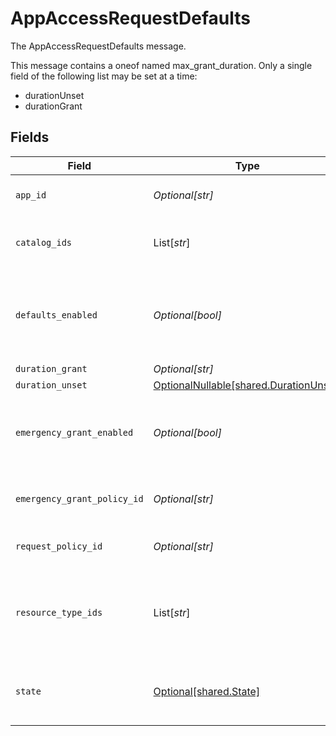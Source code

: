 # AppAccessRequestDefaults

The AppAccessRequestDefaults message.

This message contains a oneof named max_grant_duration. Only a single field of the following list may be set at a time:
  - durationUnset
  - durationGrant



## Fields

| Field                                                                                    | Type                                                                                     | Required                                                                                 | Description                                                                              |
| ---------------------------------------------------------------------------------------- | ---------------------------------------------------------------------------------------- | ---------------------------------------------------------------------------------------- | ---------------------------------------------------------------------------------------- |
| `app_id`                                                                                 | *Optional[str]*                                                                          | :heavy_minus_sign:                                                                       | The app id for the app access request rule                                               |
| `catalog_ids`                                                                            | List[*str*]                                                                              | :heavy_minus_sign:                                                                       | The request catalog ids for the app access request rule.                                 |
| `defaults_enabled`                                                                       | *Optional[bool]*                                                                         | :heavy_minus_sign:                                                                       | If true the app level request configuration will be applied to specified resource types. |
| `duration_grant`                                                                         | *Optional[str]*                                                                          | :heavy_minus_sign:                                                                       | N/A                                                                                      |
| `duration_unset`                                                                         | [OptionalNullable[shared.DurationUnset]](../../models/shared/durationunset.md)           | :heavy_minus_sign:                                                                       | N/A                                                                                      |
| `emergency_grant_enabled`                                                                | *Optional[bool]*                                                                         | :heavy_minus_sign:                                                                       | If emergency grants are enabled for this app access request rule.                        |
| `emergency_grant_policy_id`                                                              | *Optional[str]*                                                                          | :heavy_minus_sign:                                                                       | The policy id for the emergency grant policy.                                            |
| `request_policy_id`                                                                      | *Optional[str]*                                                                          | :heavy_minus_sign:                                                                       | The requestPolicyId field.                                                               |
| `resource_type_ids`                                                                      | List[*str*]                                                                              | :heavy_minus_sign:                                                                       | The app resource type ids for which the app access request defaults are applied.         |
| `state`                                                                                  | [Optional[shared.State]](../../models/shared/state.md)                                   | :heavy_minus_sign:                                                                       | The last applied state of the app access request defaults.                               |